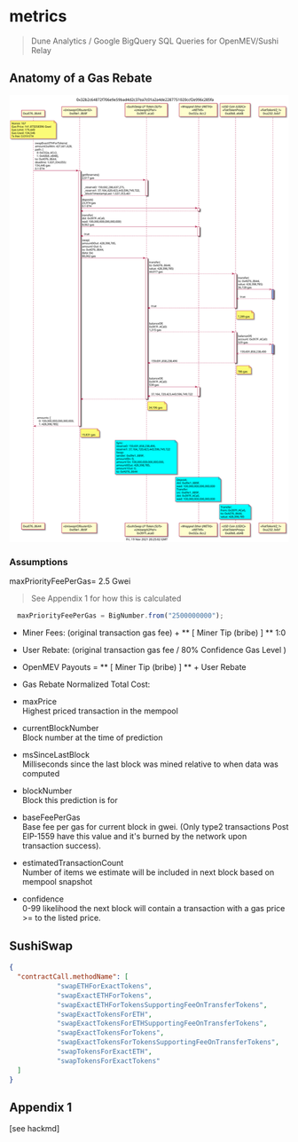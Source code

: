 # metrics
> Dune Analytics / Google BigQuery SQL Queries for OpenMEV/Sushi Relay

## Anatomy of a Gas Rebate


![](assets/sushi-tx-1.svg)


### Assumptions 

maxPriorityFeePerGas= 2.5 Gwei

> See Appendix 1 for how this is calculated

```js
  maxPriorityFeePerGas = BigNumber.from("2500000000");
```


- Miner Fees: (original transaction gas fee) + ** [ Miner Tip (bribe) ] ** 1:0
- User Rebate: (original transaction gas fee / 80% Confidence Gas Level )
- OpenMEV Payouts =  ** [ Miner Tip (bribe) ] ** + User Rebate



- Gas Rebate Normalized Total Cost: 

- maxPrice    
Highest priced transaction in the mempool    

- currentBlockNumber    
Block number at the time of prediction

- msSinceLastBlock    
Milliseconds since the last block was mined relative to when data was computed    

- blockNumber    
Block this prediction is for    

- baseFeePerGas    
Base fee per gas for current block in gwei. (Only type2 transactions Post EIP-1559 have this value and it's burned by the network upon transaction success).    

- estimatedTransactionCount    
Number of items we estimate will be included in next block based on mempool snapshot    

- confidence    
0-99 likelihood the next block will contain a transaction with a gas price >= to the listed price.  

## SushiSwap

```json
{ 
  "contractCall.methodName": [ 
            "swapETHForExactTokens", 
            "swapExactETHForTokens", 
            "swapExactETHForTokensSupportingFeeOnTransferTokens",
            "swapExactTokensForETH", 
            "swapExactTokensForETHSupportingFeeOnTransferTokens",
            "swapExactTokensForTokens", 
            "swapExactTokensForTokensSupportingFeeOnTransferTokens", 
            "swapTokensForExactETH",
            "swapTokensForExactTokens"
  ] 
}
```


## Appendix 1
[see hackmd]
